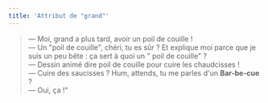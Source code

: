 ```yaml
---
title: 'Attribut de "grand"'
---
```


> — Moi, grand a plus tard, avoir un poil de couille !  
> — Un "poil de couille", chéri, tu es sûr ? Et explique moi parce que je suis un peu bête : ça sert à quoi un " poil de couille" ?  
> — Dessin animé dire poil de couille pour cuire les chaudcisses !  
> — Cuire des saucisses ? Hum, attends, tu me parles d'un **Bar-be-cue** ?  
> — Oui, ça !"
